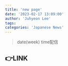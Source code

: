 ```yaml
---
title: 'new page'
date: '2023-02-17 13:09:00'
author: 'Juhyeon Lee'
tags: 
categories: 'Japanese News'
---
```


> date(week) time配信


## 👉LINK

